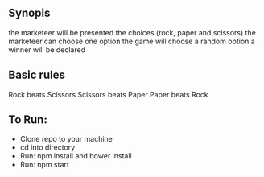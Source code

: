 ## Synopis
the marketeer will be presented the choices (rock, paper and scissors)
the marketeer can choose one option
the game will choose a random option
a winner will be declared

## Basic rules
Rock beats Scissors
Scissors beats Paper
Paper beats Rock


## To Run:

* Clone repo to your machine
* cd into directory
* Run: npm install and bower install
* Run: npm start
